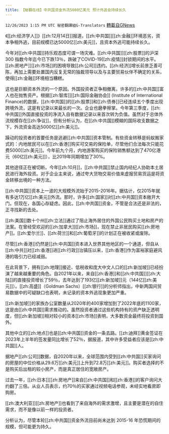 ```yaml
---
title: 【秘翻在线】中共国资金外流5000亿美元 预计外逃会持续长久
---
```

`12/26/2023 1:15 PM UTC 秘密翻譯組G-Translators` [轉載自GNews](https://gnews.org/articles/2153229)

《[[zh:经济学人]]》[[zh:12月14日]]报道，[[zh:中共国]][[zh:金融]]环境恶劣，资本争相外逃，目前规模已达5000亿[[zh:美元]]，且资本外逃可能持续长久。

今年对[[zh:中共国]]持乐观态度可谓一场灾难。[[zh:中共国]][[zh:股票]]的沪深 300 指数今年迄今已下跌13％，跌破了COVID-19[[zh:疫情]]封锁期间的水平。[[zh:房地产]][[zh:市场]]的困境导致[[zh:公司]]违约。[[zh:经济]]增长前景乏善可陈，再加上需要处置国内反复无常的独裁领导以及与主要贸易伙伴不确定的关系，使得[[zh:金融]]环境相当糟糕。

  

这也是巨额资本外流的一个原因。外国投资者正争相撤离，许多的[[zh:中共国]]富人也在抛售资产。根据[[zh:智库]][[zh:国际金融协会]] (Institute of International Finance)的数据，[[zh:中共国]]的[[zh:股票]]和[[zh:债券]]已经连续五个季度出现跨境外流，这是有记录以来最长的一次。企业也磨拳擦掌。今年第三季度，[[zh:中共国]]外国直接投资的净流入自有数据记录以来首次转为负值。虽然对于总体外流规模存在[[zh:争议]]，但有分析认为，在[[zh:中共国]]模糊的国际收支数据之下，外流资金高达5000亿[[zh:美元]]。

  

躁动的投资者的首要任务是逃避[[zh:中共国]]资本管制。有些资金转移是蚂蚁搬家式的：内地居民可以在[[zh:香港]]购买可交易的保险单，尽管他们合法每次只能花费5000[[zh:美元]]。今年前九个月，内地游客购买的保险销售额达到了470亿港元（60亿[[zh:美元]]），比2019年同期增加了30%。

其他途径正在被切断。今年[[zh:10月]]，[[zh:中共国]]禁止国内经纪人协助本土居民进行海外投资。对于企业主来说，通过夸大货物交易价值来虚报贸易货运是将资金转移出境的一种方法。

  

[[zh:中共国]]资本上一波的大规模外流始于2015-2016年。据估计，仅2015年就有多达1万亿[[zh:美元]]外流。那时，许多[[zh:国家]]对[[zh:中共国]]资本敞开大门。但现在，各国心存疑虑。因此，[[zh:中共国]]资金，不管是合法还是非法的，正寻找新的去处。

  

[[zh:美国]]数十个州[[zh:立法]]通过了阻止海外居住的外国公民购买土地和房产的法案。在曾经受欢迎的[[zh:加拿大]][[zh:市场]]，现在禁止非居民购买[[zh:房地产]]。[[zh:爱尔兰]]、[[zh:荷兰]]和[[zh:葡萄牙]]的计划正在被收紧或废除。

尽管[[zh:香港]]仍然是[[zh:中共国]]资本进入世界其他地区的一个通道，但自从[[zh:中共]]对[[zh:香港]]进[[zh:行政]]治镇压以来，[[zh:香港]]作为富裕家庭避风港的吸引力已经减弱。

  

在此背景下，拥有[[zh:地理]]接近、低税收和庞大中文人口的[[zh:新加坡]]已经扮演了越来越重要的角色。自2021年以来，来自[[zh:香港]]和[[zh:中共国]][[zh:大陆]]的直接投资增长了59％，去年达到了193亿[[zh:新加坡]]元（144亿[[zh:美元]]）。[[zh:高盛]]（Goldman Sachs）[[zh:银行]]的分析师指出，中新两国间贸易数据中的可疑缺口也表明，未记录的资本外逃现象更加严重。

[[zh:新加坡]]的家族办公室数量从2020年的400家增加到了2022年底的1100家，这是由[[zh:中共国]]需求推动的。虽然投资者通过这些机构持有的资产缺乏透明度，但[[zh:新加坡]]相对较小的资本[[zh:市场]]表明，大多数资金最终将投资到国外。

  

其他中立的[[zh:地点]]也是[[zh:中共国]]资金的一条去路。[[zh:迪拜]]黄金签证在2023年上半年的签发量同比增长了52％，据报道，其中许多受益者应该是[[zh:中共国]]人。

  

据地产[[zh:公司]]数据，自2020年以来，全球范围内受到[[zh:中共国]]买家询问的房屋的中位价格从29.6万[[zh:美元]]上升到72.8万[[zh:美元]]。购买者选择的不是购买后出租的较小房产，而是真正居住的宽敞房产。

过去一年，[[zh:日本]][[zh:房地产]]来自[[zh:中共国]]和[[zh:香港]]的客户询问大约翻了三倍。从业人员表示，约70％的买家通过视频电话参观，未经实地看房即购房。

[[zh:澳大利亚]][[zh:房地产]]也看到了来自海外的需求激增，且主要是潜在的自住需求，而不是像以前一样的投资者。

  

分析认为，尽管本轮[[zh:中共国]]资金外流目前尚未达到 2015-16 年恐慌期间的规模，但可能更为持久。

